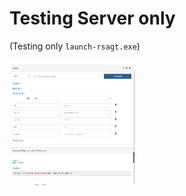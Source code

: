 # Testing Server only

(Testing only `launch-rsagt.exe`)


<img src="./testresult-pic/serveronly-newballot.png" width="200" height="200" alt="serveronly-newballot">

